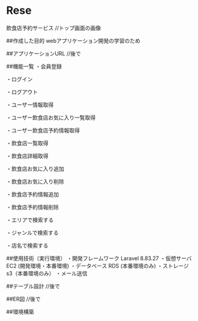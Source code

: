 # Rese
飲食店予約サービス
//トップ画面の画像

##作成した目的
webアプリケーション開発の学習のため

##アプリケーションURL
//後で

##機能一覧
・会員登録

・ログイン

・ログアウト

・ユーザー情報取得

・ユーザー飲食店お気に入り一覧取得

・ユーザー飲食店予約情報取得

・飲食店一覧取得

・飲食店詳細取得

・飲食店お気に入り追加

・飲食店お気に入り削除

・飲食店予約情報追加

・飲食店予約情報削除

・エリアで検索する

・ジャンルで検索する

・店名で検索する

##使用技術（実行環境）
・開発フレームワーク
  Laravel 8.83.27
・仮想サーバ
  EC2 (開発環境・本番環境)
・データベース
  RDS (本番環境のみ)
・ストレージ
  s3（本番環境のみ）
・メール送信

##テーブル設計
//後で

##ER図
//後で

##環境構築
